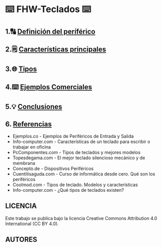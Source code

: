 # ⌨️ FHW-Teclados ⌨️

## 1.🔠 [Definición del períférico](descripcion.md)

## 2.🗒️ [Características principales](caracteristicas.md)

## 3.🌐 [Tipos](tipos.md)

## 4.⌨️ [Ejemplos Comerciales](ejemplos_comerciales.md) 

## 5.💡 [Conclusiones](conclusiones.md)


## 6. [Referencias](referencias.md)
- Ejemplos.co - Ejemplos de Periféricos de Entrada y Salida
- Info-computer.com - Características de un teclado para escribir o trabajar en oficina
- PcComponentes.com - Tipos de teclados y mejores modelos
- Topesdegama.com - El mejor teclado silencioso mecánico y de membrana
- Concepto.de - Dispositivos Periféricos
- Cuentitisaguda.com - Curso de informática desde cero. Qué son los periféricos
- Coolmod.com - Tipos de teclado. Modelos y características
- Info-computer.com - ¿Qué tipos de teclados existen?


## LICENCIA
Este trabajo se publica bajo la licencia Creative Commons Attribution 4.0 International (CC BY 4.0).

## AUTORES
